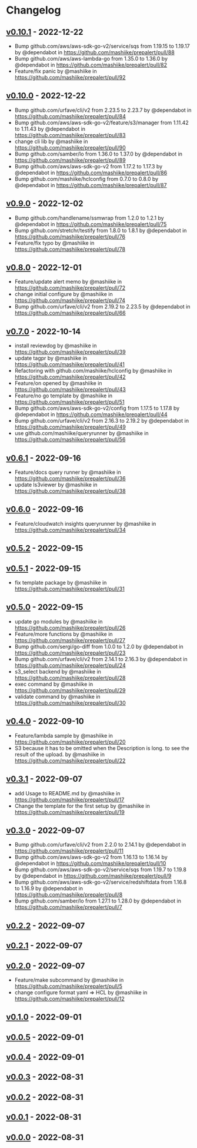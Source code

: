 # Changelog

## [v0.10.1](https://github.com/mashiike/prepalert/compare/v0.10.0...v0.10.1) - 2022-12-22
- Bump github.com/aws/aws-sdk-go-v2/service/sqs from 1.19.15 to 1.19.17 by @dependabot in https://github.com/mashiike/prepalert/pull/88
- Bump github.com/aws/aws-lambda-go from 1.35.0 to 1.36.0 by @dependabot in https://github.com/mashiike/prepalert/pull/82
- Feature/fix panic by @mashiike in https://github.com/mashiike/prepalert/pull/92

## [v0.10.0](https://github.com/mashiike/prepalert/compare/v0.9.0...v0.10.0) - 2022-12-22
- Bump github.com/urfave/cli/v2 from 2.23.5 to 2.23.7 by @dependabot in https://github.com/mashiike/prepalert/pull/84
- Bump github.com/aws/aws-sdk-go-v2/feature/s3/manager from 1.11.42 to 1.11.43 by @dependabot in https://github.com/mashiike/prepalert/pull/83
- change cli lib by @mashiike in https://github.com/mashiike/prepalert/pull/90
- Bump github.com/samber/lo from 1.36.0 to 1.37.0 by @dependabot in https://github.com/mashiike/prepalert/pull/89
- Bump github.com/aws/aws-sdk-go-v2 from 1.17.2 to 1.17.3 by @dependabot in https://github.com/mashiike/prepalert/pull/86
- Bump github.com/mashiike/hclconfig from 0.7.0 to 0.8.0 by @dependabot in https://github.com/mashiike/prepalert/pull/87

## [v0.9.0](https://github.com/mashiike/prepalert/compare/v0.8.0...v0.9.0) - 2022-12-02
- Bump github.com/handlename/ssmwrap from 1.2.0 to 1.2.1 by @dependabot in https://github.com/mashiike/prepalert/pull/75
- Bump github.com/stretchr/testify from 1.8.0 to 1.8.1 by @dependabot in https://github.com/mashiike/prepalert/pull/76
- Feature/fix typo by @mashiike in https://github.com/mashiike/prepalert/pull/78

## [v0.8.0](https://github.com/mashiike/prepalert/compare/v0.7.0...v0.8.0) - 2022-12-01
- Feature/update alert memo by @mashiike in https://github.com/mashiike/prepalert/pull/72
- change initial configure by @mashiike in https://github.com/mashiike/prepalert/pull/74
- Bump github.com/urfave/cli/v2 from 2.19.2 to 2.23.5 by @dependabot in https://github.com/mashiike/prepalert/pull/66

## [v0.7.0](https://github.com/mashiike/prepalert/compare/v0.6.1...v0.7.0) - 2022-10-14
- install reviewdog by @mashiike in https://github.com/mashiike/prepalert/pull/39
- update tagpr by @mashiike in https://github.com/mashiike/prepalert/pull/41
- Refactoring with github.com/mashiike/hclconfig by @mashiike in https://github.com/mashiike/prepalert/pull/42
- Feature/on opened by @mashiike in https://github.com/mashiike/prepalert/pull/43
- Feature/no go template by @mashiike in https://github.com/mashiike/prepalert/pull/51
- Bump github.com/aws/aws-sdk-go-v2/config from 1.17.5 to 1.17.8 by @dependabot in https://github.com/mashiike/prepalert/pull/44
- Bump github.com/urfave/cli/v2 from 2.16.3 to 2.19.2 by @dependabot in https://github.com/mashiike/prepalert/pull/49
- use github.com/mashiike/queryrunner by @mashiike in https://github.com/mashiike/prepalert/pull/56

## [v0.6.1](https://github.com/mashiike/prepalert/compare/v0.6.0...v0.6.1) - 2022-09-16
- Feature/docs query runner by @mashiike in https://github.com/mashiike/prepalert/pull/36
- update ls3viewer by @mashiike in https://github.com/mashiike/prepalert/pull/38

## [v0.6.0](https://github.com/mashiike/prepalert/compare/v0.5.2...v0.6.0) - 2022-09-16
- Feature/cloudwatch insights queryrunner by @mashiike in https://github.com/mashiike/prepalert/pull/34

## [v0.5.2](https://github.com/mashiike/prepalert/compare/v0.5.1...v0.5.2) - 2022-09-15

## [v0.5.1](https://github.com/mashiike/prepalert/compare/v0.5.0...v0.5.1) - 2022-09-15
- fix template package by @mashiike in https://github.com/mashiike/prepalert/pull/31

## [v0.5.0](https://github.com/mashiike/prepalert/compare/v0.4.0...v0.5.0) - 2022-09-15
- update go modules by @mashiike in https://github.com/mashiike/prepalert/pull/26
- Feature/more functions by @mashiike in https://github.com/mashiike/prepalert/pull/27
- Bump github.com/sergi/go-diff from 1.0.0 to 1.2.0 by @dependabot in https://github.com/mashiike/prepalert/pull/23
- Bump github.com/urfave/cli/v2 from 2.14.1 to 2.16.3 by @dependabot in https://github.com/mashiike/prepalert/pull/24
- s3_select backend by @mashiike in https://github.com/mashiike/prepalert/pull/28
- exec command by @mashiike in https://github.com/mashiike/prepalert/pull/29
- validate command by @mashiike in https://github.com/mashiike/prepalert/pull/30

## [v0.4.0](https://github.com/mashiike/prepalert/compare/v0.3.1...v0.4.0) - 2022-09-10
- Feature/lambda sample by @mashiike in https://github.com/mashiike/prepalert/pull/20
- S3 because it has to be omitted when the Description is long. to see the result of the upload. by @mashiike in https://github.com/mashiike/prepalert/pull/22

## [v0.3.1](https://github.com/mashiike/prepalert/compare/v0.3.0...v0.3.1) - 2022-09-07
- add Usage to README.md by @mashiike in https://github.com/mashiike/prepalert/pull/17
- Change the template for the first setup by @mashiike in https://github.com/mashiike/prepalert/pull/19

## [v0.3.0](https://github.com/mashiike/prepalert/compare/v0.2.2...v0.3.0) - 2022-09-07
- Bump github.com/urfave/cli/v2 from 2.2.0 to 2.14.1 by @dependabot in https://github.com/mashiike/prepalert/pull/11
- Bump github.com/aws/aws-sdk-go-v2 from 1.16.13 to 1.16.14 by @dependabot in https://github.com/mashiike/prepalert/pull/10
- Bump github.com/aws/aws-sdk-go-v2/service/sqs from 1.19.7 to 1.19.8 by @dependabot in https://github.com/mashiike/prepalert/pull/9
- Bump github.com/aws/aws-sdk-go-v2/service/redshiftdata from 1.16.8 to 1.16.9 by @dependabot in https://github.com/mashiike/prepalert/pull/8
- Bump github.com/samber/lo from 1.27.1 to 1.28.0 by @dependabot in https://github.com/mashiike/prepalert/pull/7

## [v0.2.2](https://github.com/mashiike/prepalert/compare/v0.2.1...v0.2.2) - 2022-09-07

## [v0.2.1](https://github.com/mashiike/prepalert/compare/v0.2.0...v0.2.1) - 2022-09-07

## [v0.2.0](https://github.com/mashiike/prepalert/compare/v0.1.0...v0.2.0) - 2022-09-07
- Feature/make subcommand by @mashiike in https://github.com/mashiike/prepalert/pull/5
- change configure format yaml => HCL by @mashiike in https://github.com/mashiike/prepalert/pull/12

## [v0.1.0](https://github.com/mashiike/prepalert/compare/v0.0.5...v0.1.0) - 2022-09-01

## [v0.0.5](https://github.com/mashiike/prepalert/compare/v0.0.4...v0.0.5) - 2022-09-01

## [v0.0.4](https://github.com/mashiike/prepalert/compare/v0.0.3...v0.0.4) - 2022-09-01

## [v0.0.3](https://github.com/mashiike/prepalert/compare/v0.0.2...v0.0.3) - 2022-08-31

## [v0.0.2](https://github.com/mashiike/prepalert/compare/v0.0.1...v0.0.2) - 2022-08-31

## [v0.0.1](https://github.com/mashiike/prepalert/compare/v0.0.0...v0.0.1) - 2022-08-31

## [v0.0.0](https://github.com/mashiike/prepalert/commits/v0.0.0) - 2022-08-31
